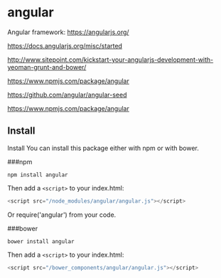 # angular
Angular framework: https://angularjs.org/

https://docs.angularjs.org/misc/started

http://www.sitepoint.com/kickstart-your-angularjs-development-with-yeoman-grunt-and-bower/

https://www.npmjs.com/package/angular

https://github.com/angular/angular-seed

https://www.npmjs.com/package/angular

## Install

Install
You can install this package either with npm or with bower.

###npm
```
npm install angular
```
Then add a ```<script>``` to your index.html:

```javascript
<script src="/node_modules/angular/angular.js"></script>
```
Or require('angular') from your code.

###bower
```
bower install angular
```
Then add a ```<script>``` to your index.html:
```javascript
<script src="/bower_components/angular/angular.js"></script>
```

